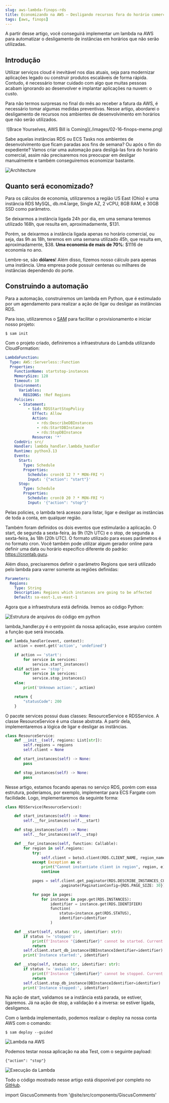 ```yaml
---
slug: aws-lambda-finops-rds
title: Economizando na AWS — Desligando recursos fora do horário comercial
tags: [aws, finops]
---
```


A partir desse artigo, você conseguirá implementar um lambda na AWS para automatizar o desligamento de instâncias em 
horários que não serão utilizadas.
 
<!-- truncate -->


## Introdução
Utilizar serviços cloud é inevitável nos dias atuais, seja para modernizar aplicações legado ou construir produtos escaláveis de forma rápida. Contudo, é necessário tomar cuidado com algo que muitas pessoas acabam ignorando ao desenvolver e implantar aplicações na nuvem: o custo.

Para não termos surpresas no final do mês ao receber a fatura da AWS, é necessário tomar algumas medidas preventivas. Nesse artigo, abordarei o desligamento de recursos nos ambientes de desenvolvimento em horários que não serão utilizados.

<center>
![Brace Yourselves, AWS Bill is Coming](./images/02-16-finops-meme.png)
</center>

Sabe aquelas instâncias RDS ou ECS Tasks nos ambientes de desenvolvimento que ficam paradas aos fins de semana? Ou após o fim do expediente? Vamos criar uma automação para desligá-las fora do horário comercial, assim não precisaremos nos preocupar em desligar manualmente e também conseguiremos economizar bastante.

![Architecture](./images/02-16-architecture.png)

## Quanto será economizado?
Para os cálculos de economia, utilizaremos a região US East (Ohio) e uma instância RDS MySQL, db.m4.large, Single AZ, 2 vCPU, 8GB RAM, e 30GB SSD como parâmetro.

Se deixarmos a instância ligada 24h por dia, em uma semana teremos utilizado 168h, que resulta em, aproximadamente, $131.

Porém, se deixarmos a instância ligada apenas no horário comercial, ou seja, das 9h as 18h, teremos em uma semana utilizado 45h, que resulta em, aproximadamente, $38. **Uma economia de mais de 70%**: $1116 de economia no ano.

Lembre-se, são **dólares**! Além disso, fizemos nosso cálculo para apenas uma instância. Uma empresa pode possuir centenas ou milhares de instâncias dependendo do porte.

## Construindo a automação
Para a automação, construiremos um lambda em Python, que é estimulado por um agendamento para realizar a ação de ligar ou desligar as instâncias RDS.

Para isso, utilizaremos o [SAM](https://aws.amazon.com/serverless/sam/) para facilitar o provisionamento e iniciar nosso projeto:

`$ sam init`

Com o projeto criado, definiremos a infraestrutura do Lambda utilizando CloudFormation:

```yaml
LambdaFunction:
  Type: AWS::Serverless::Function
  Properties:
    FunctionName: startstop-instances
    MemorySize: 128
    Timeout: 10
    Environment:
      Variables:
        REGIONS: !Ref Regions
    Policies:
      - Statement:
          - Sid: RDSStartStopPolicy
            Effect: Allow
            Action:
              - rds:DescribeDBInstances
              - rds:StartDBInstance
              - rds:StopDBInstance
            Resource: '*'
    CodeUri: src/
    Handler: lambda_handler.lambda_handler
    Runtime: python3.13
    Events:
      Start:
        Type: Schedule
        Properties:
          Schedule: cron(0 12 ? * MON-FRI *)
          Input: '{"action": "start"}'
      Stop:
        Type: Schedule
        Properties:
          Schedule: cron(0 20 ? * MON-FRI *)
          Input: '{"action": "stop"}'
```

Pelas policies, o lambda terá acesso para listar, ligar e desligar as instâncias de toda a conta, em qualquer região.

Também foram definidos os dois eventos que estimularão a aplicação. O start, de segunda a sexta-feira, às 9h (12h UTC) e o stop, de segunda a sexta-feira, às 18h (20h UTC). O formato utilizado para esses parâmetros é no formato cron. Você também pode utilizar algum gerador online para definir uma data ou horário específico diferente do padrão: https://crontab.guru.

Além disso, precisaremos definir o parâmetro Regions que será utilizado pelo lambda para varrer somente as regiões definidas:

```yaml
Parameters:
  Regions:
    Type: String
    Description: Regions which instances are going to be affected
    Default: sa-east-1,us-east-1
```

Agora que a infraestrutura está definida. Iremos ao código Python:

![Estrutura de arquivos do código em python](./images/02-16-python.png)

lambda_handler.py é o entrypoint da nossa aplicação, esse arquivo contém a função que será invocada.

```python
def lambda_handler(event, context):
    action = event.get('action', 'undefined')

    if action == 'start':
        for service in services:
            service.start_instances()
    elif action == 'stop':
        for service in services:
            service.stop_instances()
    else:
        print('Unknown action:', action)

    return {
        "statusCode": 200
    }
```

O pacote services possui duas classes: ResourceService e RDSService. A classe ResourceService é uma classe abstrata. A partir dela, implementaremos a lógica de ligar e desligar as instâncias.
```python
class ResourceService:
    def __init__(self, regions: List[str]):
        self.regions = regions
        self.client = None

    def start_instances(self) -> None:
        pass

    def stop_instances(self) -> None:
        pass
```

Nesse artigo, estamos focando apenas no serviço RDS, porém com essa estrutura, poderíamos, por exemplo, implementar para ECS Fargate com facilidade. Logo, implementaremos da seguinte forma:
```python
class RDSService(ResourceService):

    def start_instances(self) -> None:
        self.__for_instances(self.__start)

    def stop_instances(self) -> None:
        self.__for_instances(self.__stop)

    def __for_instances(self, function: Callable):
        for region in self.regions:
            try:
                self.client = boto3.client(RDS.CLIENT_NAME, region_name=region)
            except Exception as e:
                print("Cannot instantiate client in region", region, e)
                continue

            pages = self.client.get_paginator(RDS.DESCRIBE_INSTANCES_COMMAND) \
                        .paginate(PaginationConfig={RDS.PAGE_SIZE: 30})

            for page in pages:
                for instance in page.get(RDS.INSTANCES):
                    identifier = instance.get(RDS.IDENTIFIER)
                    function(
                        status=instance.get(RDS.STATUS),
                        identifier=identifier
                    )

    def __start(self, status: str, identifier: str):
        if status != 'stopped':
            print(f'Instance "{identifier}" cannot be started. Current status: {status}')
            return
        self.client.start_db_instance(DBInstanceIdentifier=identifier)
        print('Instance started:', identifier)

    def __stop(self, status: str, identifier: str):
        if status != 'available':
            print(f'Instance "{identifier}" cannot be stopped. Current status: {status}')
            return
        self.client.stop_db_instance(DBInstanceIdentifier=identifier)
        print('Instance stopped:', identifier)
```

Na ação de start, validamos se a instância está parada, se estiver, ligaremos. Já na ação de stop, a validação é a inversa: se estiver ligada, desligamos.

Com o lambda implementado, podemos realizar o deploy na nossa conta AWS com o comando:

`$ sam deploy --guided`

![Lambda na AWS](./images/02-16-lambda-aws.png)

Podemos testar nossa aplicação na aba Test, com o seguinte payload:

`{"action": "stop"}`

![Execução da Lambda](./images/02-16-log.png)

Todo o código mostrado nesse artigo está disponível por completo no [GitHub](https://github.com/margato/lambda-rds-startstop).


import GiscusComments from '@site/src/components/GiscusComments'

<GiscusComments /> 